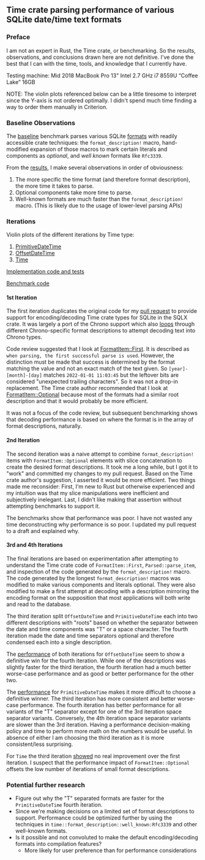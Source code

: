## Time crate parsing performance of various SQLite date/time text formats

### Preface

I am not an expert in Rust, the Time crate, or benchmarking. So the results, observations, and conclusions drawn
here are not definitive. I've done the best that I can with the time, tools, and knowledge that I currently have.

Testing machine: Mid 2018 MacBook Pro 13"
                 Intel 2.7 GHz i7 8559U “Coffee Lake”
                 16GB

NOTE: The violin plots referenced below can be a little tiresome to interpret since the Y-axis is not ordered optimally.
I didn't spend much time finding a way to order them manually in Criterion.

### Baseline Observations

The [baseline](benches/baseline.rs) benchmark parses various SQLite
[formats](https://www.sqlite.org/lang_datefunc.html#time_values) with readily accessible
crate techniques: the `format_description!` macro, hand-modified expansion of those macros to
mark certain literals and components as _optional_, and _well known_ formats like `Rfc3339`.

From the [results](https://raw.githubusercontent.com/johnbcodes/time-tests/main/images/Baseline.svg),
I make several observations in order of obviousness:

1. The more specific the time format (and therefore format description), the more time it takes to parse.
2. Optional components take more time to parse.
3. Well-known formats are much faster than the `format_description!` macro. (This is likely due to the usage of
lower-level parsing APIs)

### Iterations

Violin plots of the different iterations by Time type:

1. [PrimitiveDateTime](https://raw.githubusercontent.com/johnbcodes/time-tests/main/images/PrimitiveDateTime.svg)
2. [OffsetDateTime](https://raw.githubusercontent.com/johnbcodes/time-tests/main/images/OffsetDateTime.svg)
3. [Time](https://raw.githubusercontent.com/johnbcodes/time-tests/main/images/Time.svg)

[Implementation code and tests](src/lib.rs)

[Benchmark code](benches/benchmark.rs)

#### 1st Iteration

The first iteration duplicates the original code for my [pull request](https://github.com/launchbadge/sqlx/pull/1865) to
provide support for encoding/decoding Time crate types for SQLite in the SQLX crate. It was largely a port of the
Chrono support which also [loops](https://github.com/launchbadge/sqlx/blob/59ad2ecc92b3c390115b19aeabc217ea7bdf4f05/sqlx-core/src/sqlite/types/chrono.rs#L119)
through different Chrono-specific format descriptions to attempt decoding text into Chrono types.

Code review suggested that I look at [FormatItem::First](https://docs.rs/time/latest/time/format_description/enum.FormatItem.html#variant.First).
It is described as `when parsing, the first successful parse is used`. However, the distinction must be made that
success is determined by the format matching the value and not an exact match of the text given. So
`[year]-[month]-[day]` matches `2022-01-01 11:03:45` but the leftover bits are considered "unexpected trailing
characters". So it was not a drop-in replacement. The Time crate author recommended that I look at
[FormatItem::Optional](https://docs.rs/time/latest/time/format_description/enum.FormatItem.html#variant.Optional)
because most of the formats had a similar root description and that it would probably be more efficient.

It was not a focus of the code review, but subsequent benchmarking shows that decoding performance is based on where
the format is in the array of format descriptions, naturally.

#### 2nd Iteration

The second iteration was a naive attempt to combine `format_description!` items with `FormatItem::Optional` elements
with slice concatenation to create the desired format descriptions. It took me a long while, but I got it to
"work" and committed my changes to my pull request. Based on the Time crate author's suggestion, I asserted it would be
more efficient. Two things made me reconsider: First, I'm new to Rust but otherwise experienced and my intuition was
that my slice manipulations were inefficient and subjectively inelegant. Last, I didn't like making that assertion
without attempting benchmarks to support it.

The benchmarks show that performance was poor. I have not wasted any time deconstructing why performance is
so poor. I updated my pull request to a draft and explained why.

#### 3rd and 4th Iterations

The final iterations are based on experimentation after attempting to understand the Time crate code of
`FormatItem::First`, `Parsed::parse_item`, and inspection of the code generated by the `format_description!` macro.
The code generated by the longest `format_description!` macros was modified to make various components and literals
optional. They were also modified to make a first attempt at decoding with a description mirroring the encoding format
on the supposition that most applications will both write and read to the database.

The third iteration split `OffsetDateTime` and `PrimitiveDateTime` each into two different descriptions
with "roots" based on whether the separator between the date and time components was "T" or a space character.
The fourth iteration made the date and time separators optional and therefore condensed each into a single
description.

The [performance](https://raw.githubusercontent.com/johnbcodes/time-tests/main/images/OffsetDateTime.svg) of both
iterations for `OffsetDateTime` seem to show a definitive win for the fourth iteration. While one of the descriptions
was slightly faster for the third iteration, the fourth iteration had a much better worse-case performance and as good
or better performance for the other two.

The [performance](https://raw.githubusercontent.com/johnbcodes/time-tests/main/images/PrimitiveDateTime.svg) for
`PrimitiveDateTime` makes it more difficult to choose a definitive winner. The third iteration has more consistent and
better worse-case performance. The fourth iteration has better performance for all variants of the "T" separator except
for one of the 3rd iteration space separator variants. Conversely, the 4th iteration space separator variants are slower
than the 3rd iteration. Having a performance decision-making policy and time to perform more math on the numbers would
be useful. In absence of either I am choosing the third iteration as it is more consistent/less surprising.

For `Time` the third iteration [showed](https://raw.githubusercontent.com/johnbcodes/time-tests/main/images/Time.svg)
no real improvement over the first iteration. I suspect that the performance impact of `FormatItem::Optional` offsets
the low number of iterations of small format descriptions.

### Potential further research

* Figure out why the "T" separated formats are faster for the `PrimitiveDateTime` fourth iteration.
* Since we're making decisions on a limited set of format descriptions to support. Performance could be optimized further by using the techniques in `time::format_description::well_known:Rfc3339` and other well-known formats.
* Is it possible and not convoluted to make the default encoding/decoding formats into compilation features?
  * More likely for user preference than for performance considerations